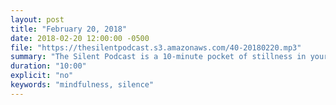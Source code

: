 ```yaml
---
layout: post
title: "February 20, 2018"
date: 2018-02-20 12:00:00 -0500
file: "https://thesilentpodcast.s3.amazonaws.com/40-20180220.mp3"
summary: "The Silent Podcast is a 10-minute pocket of stillness in your day. Listen to it at a set time every day, in the middle of a busy commute, or when you simply need a break from all of the hustle and bustle of distraction around you."
duration: "10:00"
explicit: "no"
keywords: "mindfulness, silence"
---
```

